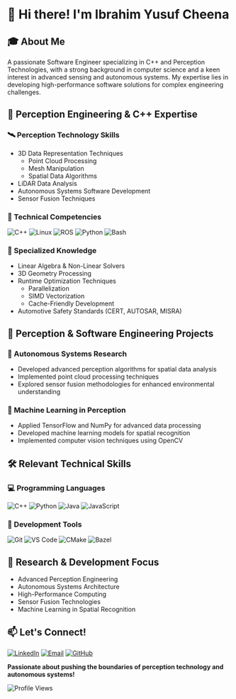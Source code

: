 # 👋 Hi there! I'm Ibrahim Yusuf Cheena

## 🎓 About Me
A passionate Software Engineer specializing in C++ and Perception Technologies, with a strong background in computer science and a keen interest in advanced sensing and autonomous systems. My expertise lies in developing high-performance software solutions for complex engineering challenges.

## 🚀 Perception Engineering & C++ Expertise

### 🛰️ Perception Technology Skills
- 3D Data Representation Techniques
  - Point Cloud Processing
  - Mesh Manipulation
  - Spatial Data Algorithms
- LiDAR Data Analysis
- Autonomous Systems Software Development
- Sensor Fusion Techniques

### 🧮 Technical Competencies
![C++](https://img.shields.io/badge/-C++11/14/17-00599C?style=flat-square&logo=c%2B%2B&logoColor=white)
![Linux](https://img.shields.io/badge/-Linux-FCC624?style=flat-square&logo=linux&logoColor=black)
![ROS](https://img.shields.io/badge/-ROS-22314E?style=flat-square&logo=ros&logoColor=white)
![Python](https://img.shields.io/badge/-Python-3776AB?style=flat-square&logo=python&logoColor=white)
![Bash](https://img.shields.io/badge/-Bash%20Scripting-4EAA25?style=flat-square&logo=gnu-bash&logoColor=white)

### 🔬 Specialized Knowledge
- Linear Algebra & Non-Linear Solvers
- 3D Geometry Processing
- Runtime Optimization Techniques
  - Parallelization
  - SIMD Vectorization
  - Cache-Friendly Development
- Automotive Safety Standards (CERT, AUTOSAR, MISRA)

## 💼 Perception & Software Engineering Projects

### 🚗 Autonomous Systems Research
- Developed advanced perception algorithms for spatial data analysis
- Implemented point cloud processing techniques
- Explored sensor fusion methodologies for enhanced environmental understanding

### 🧠 Machine Learning in Perception
- Applied TensorFlow and NumPy for advanced data processing
- Developed machine learning models for spatial recognition
- Implemented computer vision techniques using OpenCV

## 🛠️ Relevant Technical Skills
### 💻 Programming Languages
![C++](https://img.shields.io/badge/-C++-00599C?style=flat-square&logo=c%2B%2B&logoColor=white)
![Python](https://img.shields.io/badge/-Python-3776AB?style=flat-square&logo=python&logoColor=white)
![Java](https://img.shields.io/badge/-Java-007396?style=flat-square&logo=java&logoColor=white)
![JavaScript](https://img.shields.io/badge/-JavaScript-F7DF1E?style=flat-square&logo=javascript&logoColor=black)

### 🔧 Development Tools
![Git](https://img.shields.io/badge/-Git-F05032?style=flat-square&logo=git&logoColor=white)
![VS Code](https://img.shields.io/badge/-VS%20Code-007ACC?style=flat-square&logo=visual-studio-code&logoColor=white)
![CMake](https://img.shields.io/badge/-CMake-064F8C?style=flat-square&logo=cmake&logoColor=white)
![Bazel](https://img.shields.io/badge/-Bazel-00A34A?style=flat-square&logo=bazel&logoColor=white)

## 🌱 Research & Development Focus
- Advanced Perception Engineering
- Autonomous Systems Architecture
- High-Performance Computing
- Sensor Fusion Technologies
- Machine Learning in Spatial Recognition

## 📫 Let's Connect!
[![LinkedIn](https://img.shields.io/badge/-LinkedIn-0077B5?style=flat-square&logo=linkedin&logoColor=white)](https://www.linkedin.com/in/ibrahimcheena/)
[![Email](https://img.shields.io/badge/-Email-D14836?style=flat-square&logo=gmail&logoColor=white)](mailto:ibrahimyusufcheena@gmail.com)
[![GitHub](https://img.shields.io/badge/-GitHub-181717?style=flat-square&logo=github&logoColor=white)](https://github.com/ibrahimcheena)

**Passionate about pushing the boundaries of perception technology and autonomous systems!**

![Profile Views](https://komarev.com/ghpvc/?username=ibrahimcheena&color=blue)
